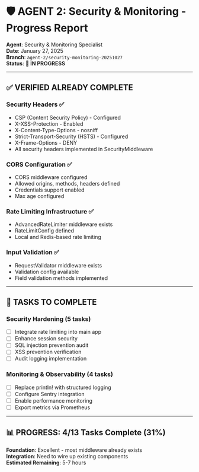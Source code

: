 # 🛡️ AGENT 2: Security & Monitoring - Progress Report

**Agent**: Security & Monitoring Specialist  
**Date**: January 27, 2025  
**Branch**: `agent-2/security-monitoring-20251027`  
**Status**: 🔄 **IN PROGRESS**

---

## ✅ VERIFIED ALREADY COMPLETE

### Security Headers ✅
- CSP (Content Security Policy) - Configured
- X-XSS-Protection - Enabled
- X-Content-Type-Options - nosniff
- Strict-Transport-Security (HSTS) - Configured
- X-Frame-Options - DENY
- All security headers implemented in SecurityMiddleware

### CORS Configuration ✅
- CORS middleware configured
- Allowed origins, methods, headers defined
- Credentials support enabled
- Max age configured

### Rate Limiting Infrastructure ✅
- AdvancedRateLimiter middleware exists
- RateLimitConfig defined
- Local and Redis-based rate limiting

### Input Validation ✅
- RequestValidator middleware exists
- Validation config available
- Field validation methods implemented

---

## 🔄 TASKS TO COMPLETE

### Security Hardening (5 tasks)
- [ ] Integrate rate limiting into main app
- [ ] Enhance session security
- [ ] SQL injection prevention audit
- [ ] XSS prevention verification
- [ ] Audit logging implementation

### Monitoring & Observability (4 tasks)
- [ ] Replace println! with structured logging
- [ ] Configure Sentry integration
- [ ] Enable performance monitoring
- [ ] Export metrics via Prometheus

---

## 📊 PROGRESS: 4/13 Tasks Complete (31%)

**Foundation**: Excellent - most middleware already exists  
**Integration**: Need to wire up existing components  
**Estimated Remaining**: 5-7 hours
